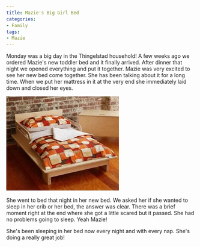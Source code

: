 ```yaml
---
title: Mazie's Big Girl Bed
categories:
- Family
tags:
- Mazie
---
```


Monday was a big day in the Thingelstad household! A few weeks ago we ordered Mazie's new toddler bed and it finally arrived. After dinner that night we opened everything and put it together. Mazie was very excited to see her new bed come together. She has been talking about it for a long time. When we put her mattress in it at the very end she immediately laid down and closed her eyes.


![](/assets/posts/2007/digimarc1.jpg)

She went to bed that night in her new bed. We asked her if she wanted to sleep in her crib or her bed, the answer was clear. There was a brief moment right at the end where she got a little scared but it passed. She had no problems going to sleep. Yeah Mazie!

She's been sleeping in her bed now every night and with every nap. She's doing a really great job!
